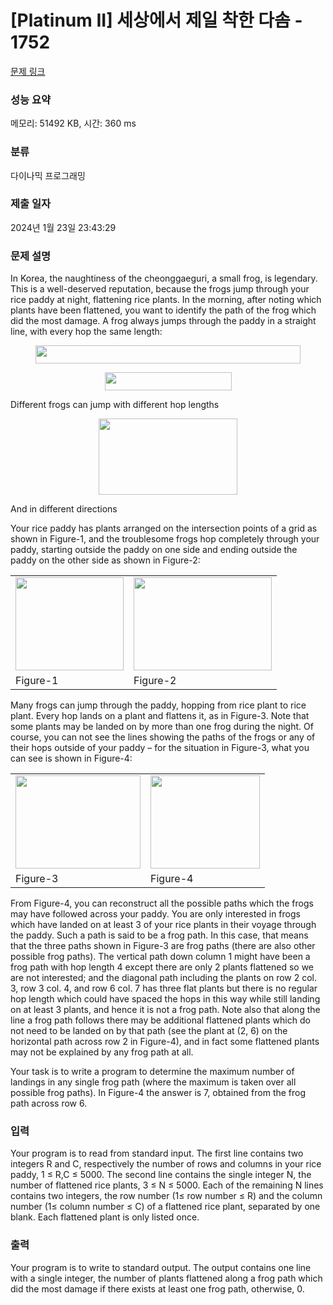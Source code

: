 # [Platinum II] 세상에서 제일 착한 다솜 - 1752 

[문제 링크](https://www.acmicpc.net/problem/1752) 

### 성능 요약

메모리: 51492 KB, 시간: 360 ms

### 분류

다이나믹 프로그래밍

### 제출 일자

2024년 1월 23일 23:43:29

### 문제 설명

<p>In Korea, the naughtiness of the cheonggaeguri, a small frog, is legendary.  This is a well-deserved reputation, because the frogs jump through your rice paddy at night, flattening rice plants.  In the morning, after noting which plants have been flattened, you want to identify the path of the frog which did the most damage.  A frog always jumps through the paddy in a straight line, with every hop the same length:</p>

<p style="text-align: center;"><img alt="" src="https://upload.acmicpc.net/25fbcb20-9955-4bf8-9263-1a5a8c7096b4/-/preview/" style="width: 424px; height: 29px;"></p>

<p style="text-align: center;"><img alt="" src="https://upload.acmicpc.net/f476a40f-d2b7-48e1-a770-d604e2215693/-/preview/" style="width: 203px; height: 29px;"></p>

<p>Different frogs can jump with different hop lengths</p>

<p style="text-align: center;"><img alt="" src="https://upload.acmicpc.net/5214c998-7033-4b11-805e-958a8db938aa/-/preview/" style="width: 222px; height: 122px;"></p>

<p>And in different directions</p>

<p>Your rice paddy has plants arranged on the intersection points of a grid as shown in Figure-1, and the troublesome frogs hop completely through your paddy, starting outside the paddy on one side and ending outside the paddy on the other side as shown in Figure-2:</p>

<table class="table table-bordered td-center">
	<tbody>
		<tr>
			<td><img alt="" src="https://upload.acmicpc.net/edcb2604-d9c1-4d32-a975-4baaea367a27/-/crop/346x298/0,0/-/preview/" style="width: 173px; height: 149px;"></td>
			<td><img alt="" src="https://upload.acmicpc.net/edcb2604-d9c1-4d32-a975-4baaea367a27/-/crop/443x298/535,0/-/preview/" style="width: 221px; height: 149px;"></td>
		</tr>
		<tr>
			<td>Figure-1</td>
			<td>Figure-2</td>
		</tr>
	</tbody>
</table>

<p>Many frogs can jump through the paddy, hopping from rice plant to rice plant.  Every hop lands on a plant and flattens it, as in Figure-3.  Note that some plants may be landed on by more than one frog during the night.  Of course, you can not see the lines showing the paths of the frogs or any of their hops outside of your paddy – for the situation in Figure-3, what you can see is shown in Figure-4:</p>

<table class="table table-bordered td-center">
	<tbody>
		<tr>
			<td><img alt="" src="https://upload.acmicpc.net/1942a92a-e6b8-449f-93cb-f9380d7e22e5/-/crop/400x298/0,0/-/preview/" style="width: 200px; height: 149px;"></td>
			<td><img alt="" src="https://upload.acmicpc.net/1942a92a-e6b8-449f-93cb-f9380d7e22e5/-/crop/349x298/587,0/-/preview/" style="width: 175px; height: 149px;"></td>
		</tr>
		<tr>
			<td>Figure-3</td>
			<td>Figure-4</td>
		</tr>
	</tbody>
</table>

<p>From Figure-4, you can reconstruct all the possible paths which the frogs may have followed across your paddy.  You are only interested in frogs which have landed on at least 3 of your rice plants in their voyage through the paddy.  Such a path is said to be a frog path.  In this case, that means that the three paths shown in Figure-3 are frog paths (there are also other possible frog paths). The vertical path down column 1 might have been a frog path with hop length 4 except there are only 2 plants flattened so we are not interested; and the diagonal path including the plants on row 2 col. 3, row 3 col. 4, and row 6 col. 7 has three flat plants but there is no regular hop length which could have spaced the hops in this way while still landing on at least 3 plants, and hence it is not a frog path.  Note also that along the line a frog path follows there may be additional flattened plants which do not need to be landed on by that path (see the plant at (2, 6) on the horizontal path across row 2 in Figure-4), and in fact some flattened plants may not be explained by any frog path at all. </p>

<p>Your task is to write a program to determine the maximum number of landings in any single frog path (where the maximum is taken over all possible frog paths).  In Figure-4 the answer is 7, obtained from the frog path across row 6.</p>

<p> </p>

### 입력 

 <p>Your program is to read from standard input. The first line contains two integers R and C, respectively the number of rows and columns in your rice paddy, 1 ≤ R,C ≤ 5000.  The second line contains the single integer N, the number of flattened rice plants, 3 ≤ N ≤ 5000.  Each of the remaining N lines contains two integers, the row number (1≤ row number ≤ R) and the column number (1≤ column number ≤ C) of a flattened rice plant, separated by one blank. Each flattened plant is only listed once.</p>

### 출력 

 <p>Your program is to write to standard output. The output contains one line with a single integer, the number of plants flattened along a frog path which did the most damage if there exists at least one frog path, otherwise, 0.</p>

